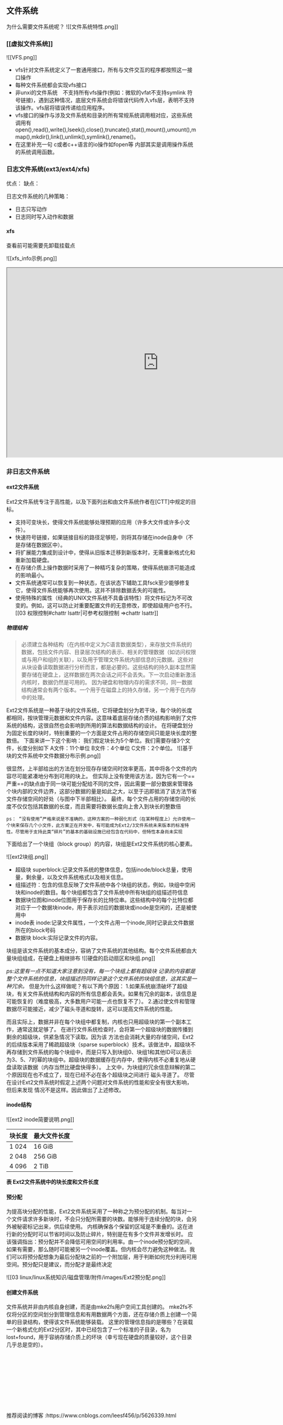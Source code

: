 ## 文件系统

为什么需要文件系统呢？
![[文件系统特性.png]]

### [[虚拟文件系统]]
![[VFS.png]]

- vfs针对文件系统定义了一套通用接口，所有与文件交互的程序都按照这一接口操作
- 每种文件系统都会实现vfs接口
- 非unxi的文件系统　不支持所有vfs操作(例如：微软的vfat不支持symlink 符号链接)，遇到这种情况，底层文件系统会将错误代码传入vfs层，表明不支持该操作。vfs层将错误传递给应用程序。
- vfs接口的操作与涉及文件系统和目录的所有常规系统调用相对应，这些系统调用有open(),read(),write(),lseek(),close(),truncate(),stat(),mount(),umount(),mmap(),mkdir(),link(),unlimk(),symlink(),rename()。
- 在这里补充一句 c或者c++语言的io操作如fopen等 内部其实是调用操作系统的系统调用函数。


### 日志文件系统(ext3/ext4/xfs)
优点：
缺点：

日志文件系统的几种策略：
- 日志只写动作
- 日志同时写入动作和数据

#### xfs

查看前可能需要先卸载挂载点

![[xfs_info示例.png]]


<iframe 
 height=500
 width=800  
src="https://blog.csdn.net/weixin_31869917/article/details/116732619"　
>
</iframe>



### 非日志文件系统



#### ext2文件系统


Ext2文件系统专注于高性能，以及下面列出和由文件系统作者在[CTT]中规定的目标。
- 支持可变块长，使得文件系统能够处理预期的应用（许多大文件或许多小文件）。
- 快速符号链接，如果链接目标的路径足够短，则将其存储在inode自身中（不是存储在数据区中）。
- 将扩展能力集成到设计中，使得从旧版本迁移到新版本时，无需重新格式化和重新加载硬盘。
- 在存储介质上操作数据时采用了一种精巧复杂的策略，使得系统崩溃可能造成的影响最小。
- 文件系统通常可以恢复到一种状态，在该状态下辅助工具fsck至少能够修复它，使得文件系统能够再次使用。这并不排除数据丢失的可能性。
- 使用特殊的属性（经典的UNIX文件系统不具备该特性）将文件标记为不可改变的。例如，这可以防止对重要配置文件的无意修改，即使超级用户也不行。[[03 权限控制#chattr lsattr|可参考权限控制 =>chattr lsattr]]

##### 物理结构
> 必须建立各种结构（在内核中定义为C语言数据类型），来存放文件系统的数据，包括文件内容、目录层次结构的表示、相关的管理数据（如访问权限或与用户和组的关联），以及用于管理文件系统内部信息的元数据。这些对从块设备读取数据进行分析而言，都是必要的。这些结构的持久副本显然需要存储在硬盘上，这样数据在两次会话之间不会丢失。下一次启动重新激活内核时，数据仍然是可用的。
> 因为硬盘和物理内存的需求不同，同一数据结构通常会有两个版本。一个用于在磁盘上的持久存储，另一个用于在内存中的处理。

Ext2文件系统是一种基于块的文件系统，它将硬盘划分为若干块，每个块的长度都相同，按块管理元数据和文件内容。这意味着底层存储介质的结构影响到了文件系统的结构，这很自然也会影响到所用的算法和数据结构的设计。
在将硬盘划分为固定长度的块时，特别重要的一个方面是文件占用的存储空间只能是块长度的整数倍。
下面来讲一下这个影响：
我们假定块长为5个单位。我们需要存储3个文件，长度分别如下
A文件：11个单位 
B文件：4个单位
C文件：2个单位。
![[基于块的文件系统中文件数据分布示例.png]]

很显然，上半部给出的方法在划分现存存储空间时效率更高，其中将各个文件的内容尽可能紧凑地分布到可用的块上。
但实际上没有使用该方法，因为它有一个==严重==的缺点由于同一块可能分配给不同的文件，因此需要一部分数据来管理各个块内部的文件边界，这部分数据的量是如此之大，以至于迅即抵消了该方法节省文件存储空间的好处（与图中下半部相比）。
最终，每个文件占用的存储空间的长度不仅仅包括其数据的长度，而且需要将数据长度向上舍入到块长的整数倍


```ps： “没有使用”严格来说是不准确的，这种方案的一种弱化形式（在某种程度上）允许使用一个块来保存几个小文件，此方案正在开发中，有可能成为Ext2/3文件系统未来版本的标准特性。尽管用于支持此类“碎片”的基本的基础设施已经包含在代码中，但特性本身尚未实现```

下面给出了一个块组（block group）的内容，块组是Ext2文件系统的核心要素。

![[ext2块组.png]]

- 超级块 superblock:记录文件系统的整体信息，包括inode/block总量，使用量，剩余量，以及文件系统格式以及相关信息。
- 组描述符：包含的信息反映了文件系统中各个块组的状态，例如，块组中空闲块和inode的数目。每个块组都包含了文件系统中所有块组的组描述符信息
- 数据块位图和inode位图用于保存长的比特位串。这些结构中的每个比特位都对应于一个数据块inode，用于表示对应的数据块或inode是空闲的，还是被使用中
- inode表 inode:记录文件属性，一个文件占用一个inode,同时记录此文件数据所在的block号码
- 数据块 block:实际记录文件的内容。



块组是该文件系统的基本成分，容纳了文件系统的其他结构。每个文件系统都由大量块组组成，在硬盘上相继排布
![[硬盘的启动扇区和块组.png]]

_ps:这里有一点不知道大家注意到没有，每一个块组上都有超级块 记录的内容都是整个文件系统的信息，块组描述符同样记录这个文件系统的块组信息，这其实是一种冗余。_
但是为什么这样做呢？有以下两个原因：
1.如果系统崩溃破坏了超级块，有关文件系统结构和内容的所有信息都会丢失。如果有冗余的副本，该信息是可能恢复的（难度极高，大多数用户可能一点也恢复不了）。
2.通过使文件和管理数据尽可能接近，减少了磁头寻道和旋转，这可以提高文件系统的性能。

而且实际上，数据并非在每个块组中都复制，内核也只用超级块的第一个副本工作，通常这就足够了。
在进行文件系统检查时，会将第一个超级块的数据传播到剩余的超级块，供紧急情况下读取。因为该
方法也会消耗大量的存储空间，Ext2的后续版本采用了稀疏超级块（sparse superblock）技术。该做法中，超级块不再存储到文件系统的每个块组中，而是只写入到块组0、块组1和其他ID可以表示为3、5、7的幂的块组中。超级块的数据缓存在内存中，使得内核不必重复地从硬盘读取该数据（内存当然比硬盘快得多）。
上文中，为块组的冗余信息辩解的第二个原因现在也不成立了，现在已经不必在各个超级块之间进行
磁头寻道了。
尽管在设计Ext2文件系统时假定上述两个问题对文件系统的性能和安全有很大影响，但后来发现
情况不是这样。因此做出了上述修改。




#### inode结构

![[ext2 inode简要说明.png]]



|块长度| 最大文件长度|
|-------|--------------|
|1 024| 16 GiB| 
|2 048 |256 GiB| 
|4 096 |2 TiB|

**表 Ext2文件系统中的块长度和文件长度**



#### 预分配
为提高块分配的性能，Ext2文件系统采用了一种称之为预分配的机制。每当对一个文件请求许多新块时，不会只分配所需要的块数。能够用于连续分配的块，会另外被秘密标记出来，供后续使用。
内核确保各个保留的区域是不重叠的。这在进行新的分配时可以节省时间以及防止碎片，特别是在有多个文件并发增长时。
应该强调指出：预分配并不会降低可用空间的利用率。由一个inode预分配的空间，如果有需要，那么随时可能被另一个inode覆盖。但内核会尽力避免这种做法。我们可以将预分配想象为最后分配块之前的一个附加层，用于判断如何充分利用可用空间。预分配只是建议，而分配才是最终决定

![[03 linux/linux系统知识/磁盘管理/附件/images/Ext2预分配.png]]


#### 创建文件系统
文件系统并非由内核自身创建，而是由mke2fs用户空间工具创建的。
mke2fs不仅将分区的空间划分到管理信息和有用数据两个方面，还在存储介质上创建一个简单的目录结构，使得该文件系统能够装载。
这里的管理信息指的是哪些？在装载一个新格式化的Ext2分区时，其中已经包含了一个标准的子目录，名为lost+found，用于容纳存储介质上的坏块（幸亏现在硬盘的质量较好，这个目录几乎总是空的）。










<br/>
<br/>
<br/>
<br/>
<br/>
<br/>
<br/>
<br/>
<br/>
推荐阅读的博客 :https://www.cnblogs.com/leesf456/p/5626339.html